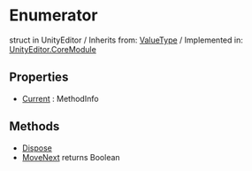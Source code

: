 # Enumerator
struct in UnityEditor
 / Inherits from: <a href="https://docs.unity3d.com/6000.0/Documentation/ScriptReference/ValueType.html" target="_blank">ValueType</a> / Implemented in: <a href="https://docs.unity3d.com/6000.0/Documentation/ScriptReference/UnityEditor.CoreModule.html" target="_blank">UnityEditor.CoreModule</a>
## Properties
- <a href="https://docs.unity3d.com/6000.0/Documentation/ScriptReference/Enumerator-Current.html" target="_blank">Current</a> : MethodInfo
## Methods
- <a href="https://docs.unity3d.com/6000.0/Documentation/ScriptReference/Enumerator.Dispose.html" target="_blank">Dispose</a>
- <a href="https://docs.unity3d.com/6000.0/Documentation/ScriptReference/Enumerator.MoveNext.html" target="_blank">MoveNext</a> returns Boolean
